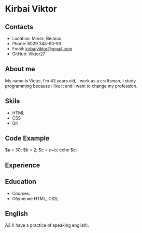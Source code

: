 
# Kirbai Viktor
## Contacts
- Location: Minsk, Belarus
- Phone: 8029 345-90-93
- Email: kirbajviktor@gmail.com
- GitHub: Viktor27
## About me
My name is Victor, i'm 43 years old, i work as a craftsman, 
i study programming because i like it and i want to change my profession.
## Skils 
- HTML
- CSS
- Git
## Code Example 
 $a = 30; $b = 2; $c = $a+$b; echo $c; 
## Experience
## Education
* Courses:
* Обучение HTML, CSS;
## English
A2 (I have a practice of speaking english).
